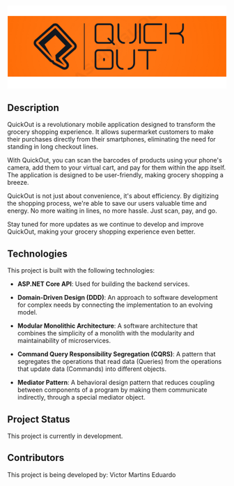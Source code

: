 ![QuickOut Banner](Assets/Banner.png)

## Description

QuickOut is a revolutionary mobile application designed to transform the grocery shopping experience. It allows supermarket customers to make their purchases directly from their smartphones, eliminating the need for standing in long checkout lines.

With QuickOut, you can scan the barcodes of products using your phone's camera, add them to your virtual cart, and pay for them within the app itself. The application is designed to be user-friendly, making grocery shopping a breeze.

QuickOut is not just about convenience, it's about efficiency. By digitizing the shopping process, we're able to save our users valuable time and energy. No more waiting in lines, no more hassle. Just scan, pay, and go.

Stay tuned for more updates as we continue to develop and improve QuickOut, making your grocery shopping experience even better.

## Technologies

This project is built with the following technologies:

- **ASP.NET Core API**: Used for building the backend services.

- **Domain-Driven Design (DDD)**: An approach to software development for complex needs by connecting the implementation to an evolving model.

- **Modular Monolithic Architecture**: A software architecture that combines the simplicity of a monolith with the modularity and maintainability of microservices.

- **Command Query Responsibility Segregation (CQRS)**: A pattern that segregates the operations that read data (Queries) from the operations that update data (Commands) into different objects.

- **Mediator Pattern**: A behavioral design pattern that reduces coupling between components of a program by making them communicate indirectly, through a special mediator object.

## Project Status

This project is currently in development.

## Contributors

This project is being developed by:
Victor Martins
Eduardo
